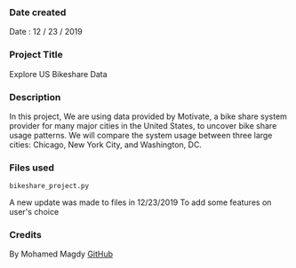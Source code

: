 ### Date created
Date : 12 / 23 / 2019 

### Project Title
Explore US Bikeshare Data

### Description
In this project, We are using data provided by Motivate, 
a bike share system provider for many major cities in the United States, to uncover bike share usage patterns.
We will compare the system usage between three large cities: Chicago, New York City, and Washington, DC.

### Files used
```
bikeshare_project.py
```
A new update was made to files in 12/23/2019
To add some features on user's choice
### Credits
By Mohamed Magdy [GitHub](https://github.com/MoMagdi-FasTox/pdsnd_github)

